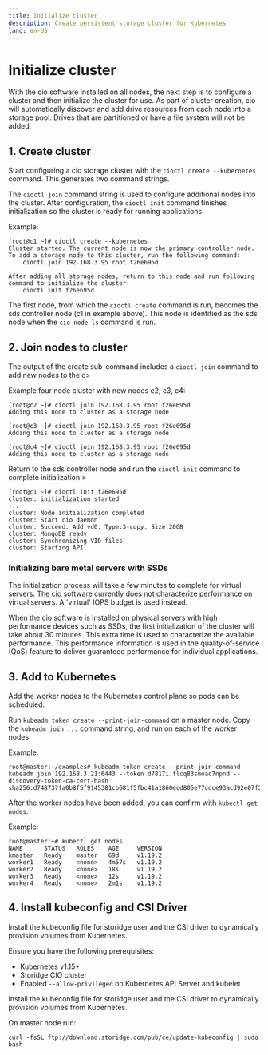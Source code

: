 ```yaml
---
title: Initialize cluster
description: Create persistent storage cluster for Kubernetes
lang: en-US
---
```


# Initialize cluster

With the cio software installed on all nodes, the next step is to configure a cluster and then initialize the cluster for use. As part of cluster creation, cio will automatically discover and add drive resources from each node into a storage pool. Drives that are partitioned or have a file system will not be added.

<h2>1. Create cluster</h2>

Start configuring a cio storage cluster with the `cioctl create --kubernetes` command. This generates two command strings.

The `cioctl join` command string is used to configure additional nodes into the cluster. After configuration, the `cioctl init` command finishes initialization so the cluster is ready for running applications.

Example:
```
[root@c1 ~]# cioctl create --kubernetes
Cluster started. The current node is now the primary controller node. To add a storage node to this cluster, run the following command:
    cioctl join 192.168.3.95 root f26e695d

After adding all storage nodes, return to this node and run following command to initialize the cluster:
    cioctl init f26e695d
```
The first node, from which the `cioctl create` command is run, becomes the sds controller node (c1 in example above). This node is identified as the sds node when the `cio node ls` command is run.

<h2>2. Join nodes to cluster</h2>

The output of the create sub-command includes a `cioctl join` command to add new nodes to the c>

Example four node cluster with new nodes c2, c3, c4:
```
[root@c2 ~]# cioctl join 192.168.3.95 root f26e695d
Adding this node to cluster as a storage node

[root@c3 ~]# cioctl join 192.168.3.95 root f26e695d
Adding this node to cluster as a storage node

[root@c4 ~]# cioctl join 192.168.3.95 root f26e695d
Adding this node to cluster as a storage node
```
Return to the sds controller node and run the `cioctl init` command to complete initialization >
```
[root@c1 ~]# cioctl init f26e695d
cluster: initialization started
...
cluster: Node initialization completed
cluster: Start cio daemon
cluster: Succeed: Add vd0: Type:3-copy, Size:20GB
cluster: MongoDB ready
cluster: Synchronizing VID files
cluster: Starting API
```

<h3>Initializing bare metal servers with SSDs</h3>

The initialization process will take a few minutes to complete for virtual servers. The cio software currently does not characterize performance on virtual servers. A 'virtual' IOPS budget is used instead.

When the cio software is installed on physical servers with high performance devices such as SSDs, the first initialization of the cluster will take about 30 minutes. This extra time is used to characterize the available performance. This performance information is used in the quality-of-service (QoS) feature to deliver guaranteed performance for individual applications.

<h2>3. Add to Kubernetes</h2>

Add the worker nodes to the Kubernetes control plane so pods can be scheduled.

Run `kubeadm token create --print-join-command` on a master node. Copy the `kubeadm join ...` command string, and run on each of the worker nodes.

Example:
```
root@master:~/examples# kubeadm token create --print-join-command
kubeadm join 192.168.3.21:6443 --token d7817i.flcq83smoad7npnd --discovery-token-ca-cert-hash sha256:d748737fa0b8f5f9145381cb681f5fbc41a1860ecd805e77cdce93acd92e07f2
```

After the worker nodes have been added, you can confirm with `kubectl get nodes`.

Example:
```
root@master:~# kubectl get nodes
NAME      STATUS   ROLES    AGE     VERSION
kmaster   Ready    master   69d     v1.19.2
worker1   Ready    <none>   4m57s   v1.19.2
worker2   Ready    <none>   18s     v1.19.2
worker3   Ready    <none>   12s     v1.19.2
worker4   Ready    <none>   2m1s    v1.19.2
```

<h2>4. Install kubeconfig and CSI Driver</h2>

Install the kubeconfig file for storidge user and the CSI driver to dynamically provision volumes from Kubernetes. 

Ensure you have the following prerequisites:
- Kubernetes v1.15+
- Storidge CIO cluster
- Enabled `--allow-privileged` on Kubernetes API Server and kubelet

Install the kubeconfig file for storidge user and the CSI driver to dynamically provision volumes from Kubernetes. 

On master node run:

```
curl -fsSL ftp://download.storidge.com/pub/ce/update-kubeconfig | sudo bash
```
